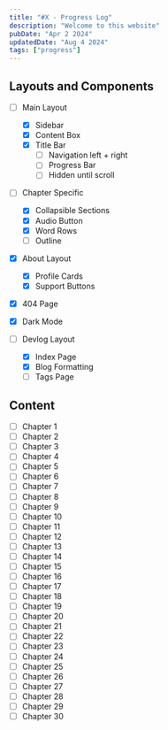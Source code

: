 ```yaml
---
title: "#X - Progress Log"
description: "Welcome to this website"
pubDate: "Apr 2 2024"
updatedDate: "Aug 4 2024"
tags: ["progress"]
---
```


## Layouts and Components

-   [ ] Main Layout
    -   [x] Sidebar
    -   [x] Content Box
    -   [x] Title Bar
        -   [ ] Navigation left + right
        -   [ ] Progress Bar
        -   [ ] Hidden until scroll
-   [ ] Chapter Specific
    -   [x] Collapsible Sections
    -   [x] Audio Button
    -   [x] Word Rows
    -   [ ] Outline
-   [x] About Layout
    -   [x] Profile Cards
    -   [x] Support Buttons
-   [x] 404 Page
-   [x] Dark Mode

-   [ ] Devlog Layout
    -   [x] Index Page
    -   [x] Blog Formatting
    -   [ ] Tags Page

## Content

-   [ ] Chapter 1
-   [ ] Chapter 2
-   [ ] Chapter 3
-   [ ] Chapter 4
-   [ ] Chapter 5
-   [ ] Chapter 6
-   [ ] Chapter 7
-   [ ] Chapter 8
-   [ ] Chapter 9
-   [ ] Chapter 10
-   [ ] Chapter 11
-   [ ] Chapter 12
-   [ ] Chapter 13
-   [ ] Chapter 14
-   [ ] Chapter 15
-   [ ] Chapter 16
-   [ ] Chapter 17
-   [ ] Chapter 18
-   [ ] Chapter 19
-   [ ] Chapter 20
-   [ ] Chapter 21
-   [ ] Chapter 22
-   [ ] Chapter 23
-   [ ] Chapter 24
-   [ ] Chapter 25
-   [ ] Chapter 26
-   [ ] Chapter 27
-   [ ] Chapter 28
-   [ ] Chapter 29
-   [ ] Chapter 30
